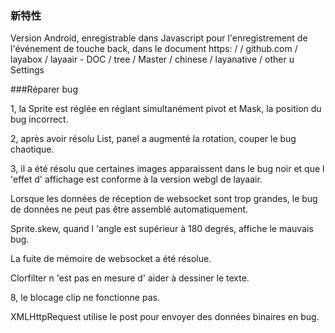 ### 新特性

Version Android, enregistrable dans Javascript pour l'enregistrement de l'événement de touche back, dans le document https: / / github.com / layabox / layaair - DOC / tree / Master / chinese / layanative / other u Settings

###Réparer bug

1, la Sprite est réglée en réglant simultanément pivot et Mask, la position du bug incorrect.

2, après avoir résolu List, panel a augmenté la rotation, couper le bug chaotique.

3, il a été résolu que certaines images apparaissent dans le bug noir et que l 'effet d' affichage est conforme à la version webgl de layaair.

Lorsque les données de réception de websocket sont trop grandes, le bug de données ne peut pas être assemblé automatiquement.

Sprite.skew, quand l 'angle est supérieur à 180 degrés, affiche le mauvais bug.

La fuite de mémoire de websocket a été résolue.

Clorfilter n 'est pas en mesure d' aider à dessiner le texte.

8, le blocage clip ne fonctionne pas.

XMLHttpRequest utilise le post pour envoyer des données binaires en bug.
